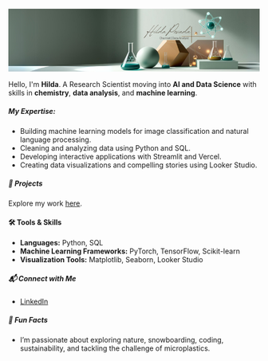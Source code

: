![Banner](Banner%20(800%20x%20200%20px).png)

Hello, I'm **Hilda**. A Research Scientist moving into **AI and Data Science** with skills in **chemistry**, **data analysis**, and **machine learning**.

##### My Expertise:  
- Building machine learning models for image classification and natural language processing.  
- Cleaning and analyzing data using Python and SQL.  
- Developing interactive applications with Streamlit and Vercel.  
- Creating data visualizations and compelling stories using Looker Studio.
  
##### 🌱 Projects  
Explore my work [here](https://github.com/HildaPosada/HildaPosada/tree/main/Portfolio).  

#### 🛠 Tools & Skills  
- **Languages:** Python, SQL  
- **Machine Learning Frameworks:** PyTorch, TensorFlow, Scikit-learn  
- **Visualization Tools:** Matplotlib, Seaborn, Looker Studio
  
##### 📬 Connect with Me  
- [LinkedIn](https://www.linkedin.com/in/hildaposada/)
  
##### 🌈 Fun Facts  
- I’m passionate about exploring nature, snowboarding, coding, sustainability, and tackling the challenge of microplastics.  
